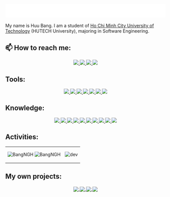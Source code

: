 <p align="center">
  <a href="https://github.com/BangNGH"> <img loading="lazy" alt="Welcome" src="welcome.svg"/> </a>
</p>

My name is Huu Bang. I am a student of [Ho Chi Minh City University of Technology](https://www.hutech.edu.vn/) (HUTECH University), majoring in Software Engineering.<br>

## 📫 How to reach me: 
<p align="center">
  <a href="https://www.facebook.com/BangNGH/" alt="Facebook">
    <img src="https://img.icons8.com/fluent/48/000000/facebook-new.png" target="_blank" />
  </a> 
  <a href="mailto:BangNGH@gmail.com" alt="Email">
    <img src="https://img.icons8.com/fluent/48/000000/mailing.png"/>
  </a>
    <a href="https://www.instagram.com/_nghbang/" alt="Instagram">
    <img src="https://skillicons.dev/icons?i=instagram" target="_blank" />
  </a> 
   <a href="https://github.com/BangNGH" alt="Github">
    <img src="https://skillicons.dev/icons?i=github" target="_blank" />
  </a> 
</p>

## Tools: 
<p align="center">
   <a href="https://github.com/BangNGH" alt="Github">
   <img src="https://skillicons.dev/icons?i=postman"/>
  <img src="https://img.icons8.com/color/48/000000/microsoft-sql-server.png"/>
  <img src="https://img.icons8.com/color/48/000000/mysql-logo.png"/>
  <img src="https://img.icons8.com/color/48/000000/git.png"/>
  <img src="https://img.icons8.com/color/48/000000/github-2.png"/>
  <img src="https://img.icons8.com/color/48/000000/visual-studio-code-2019.png"/>
  <img src="https://img.icons8.com/color/48/null/visual-studio--v2.png"/>
  </a>
</p>

## Knowledge: 
<p align="center">
   <a href="https://github.com/BangNGH" alt="Github">
  <img src="https://skillicons.dev/icons?i=dotnet"/>
<img src="https://skillicons.dev/icons?i=c"/>
  <img src="https://skillicons.dev/icons?i=cs"/>
<img src="https://skillicons.dev/icons?i=mysql"/>
 <img src="https://skillicons.dev/icons?i=java"/>
 <img src="https://skillicons.dev/icons?i=spring"/>
  <img src="https://skillicons.dev/icons?i=js"/>
   <img src="https://skillicons.dev/icons?i=html"/>
    <img src="https://skillicons.dev/icons?i=css"/>
   <img src="https://skillicons.dev/icons?i=bootstrap"/>
       </a>
</p>

## Activities:

<table style="width:100%;">
  <tr>
    <td>
      <img src="https://github-readme-stats.vercel.app/api/top-langs/?username=BangNGH&bg_color=FFFFFF00&text_color=179fa3&layout=compact&hide=CSS&langs_count=10&custom_title=Language" alt="BangNGH" width="100%"/>
      <img src="https://github-readme-stats.vercel.app/api?username=BangNGH&bg_color=FFFFFF00&text_color=179fa3&show_icons=true&count_private=true&include_all_commits=true&custom_title=Activities%20on%20Github" alt="BangNGH" width="100%"/>
    </td>
    <td>
      <p align="center"> 
        <img src="https://cdn.dribbble.com/users/1059583/screenshots/4171367/coding-freak.gif" alt="dev" width="100%"/>
      </p>
    </td>
  </tr>
</table>

## My own projects:

<p align="center">
  <a href="https://github.com/BangNGH/CoderLab">
  <!-- Change the `github-readme-stats.anuraghazra1.vercel.app` to `github-readme-stats.vercel.app`  -->
  <img align="center" src="https://github-readme-stats.vercel.app/api/pin/?username=BangNGH&repo=CoderLab&theme=vue" />
</a>    
<a href="https://github.com/BangNGH/Food-Social-NetWork">
  <!-- Change the `github-readme-stats.anuraghazra1.vercel.app` to `github-readme-stats.vercel.app`  -->
  <img align="center" src="https://github-readme-stats.vercel.app/api/pin/?username=BangNGH&repo=Food-Social-NetWork&theme=graywhite" />
</a>    

  
<a href="https://github.com/BangNGH/Coach_Ticket_Website">
  <!-- Change the `github-readme-stats.anuraghazra1.vercel.app` to `github-readme-stats.vercel.app`  -->
  <img align="center" src="https://github-readme-stats.vercel.app/api/pin/?username=BangNGH&repo=Coach_Ticket_Website&theme=shadow_blue" />
</a>    
<a href="https://github.com/BangNGH/FurnitureStore">
  <!-- Change the `github-readme-stats.anuraghazra1.vercel.app` to `github-readme-stats.vercel.app`  -->
  <img align="center" src="https://github-readme-stats.vercel.app/api/pin/?username=BangNGH&repo=FurnitureStore&theme=buefy" />
</a>
</p>
